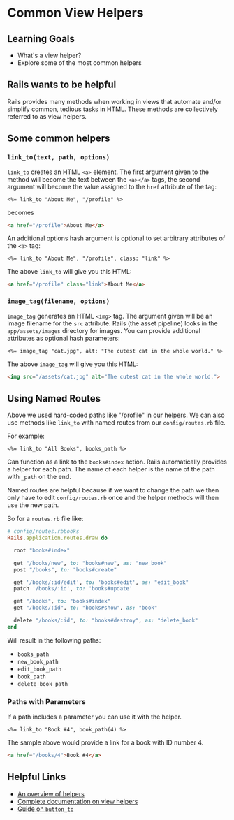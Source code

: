 # Common View Helpers
## Learning Goals
- What's a view helper?
- Explore some of the most common helpers

## Rails wants to be helpful
Rails provides many methods when working in views that automate and/or simplify common, tedious tasks in HTML. These methods are collectively referred to as view helpers.

## Some common helpers

### `link_to(text, path, options)`
`link_to` creates an HTML `<a>` element. The first argument given to the method will become the text between the `<a></a>` tags, the second argument will become the value assigned to the `href` attribute of the tag:

```erb
<%= link_to "About Me", "/profile" %>
```

becomes

```html
<a href="/profile">About Me</a>
```

An additional options hash argument is optional to set arbitrary attributes of the `<a>` tag:

```erb
<%= link_to "About Me", "/profile", class: "link" %>
```

The above `link_to` will give you this HTML:

```html
<a href="/profile" class="link">About Me</a>
```

### `image_tag(filename, options)`
`image_tag` generates an HTML `<img>` tag. The argument given will be an image filename for the `src` attribute. Rails (the asset pipeline) looks in the `app/assets/images` directory for images. You can provide additional attributes as optional hash parameters:

```erb
<%= image_tag "cat.jpg", alt: "The cutest cat in the whole world." %>
```

The above `image_tag` will give you this HTML:

```html
<img src="/assets/cat.jpg" alt="The cutest cat in the whole world.">
```

## Using Named Routes

Above we used hard-coded paths like "/profile" in our helpers.  We can also use methods like `link_to` with named routes from our `config/routes.rb` file.  

For example:

```erb
<%= link_to "All Books", books_path %>
```

Can function as a link to the `books#index` action.  Rails automatically provides a helper for each path.  The name of each helper is the name of the path with `_path` on the end.  

Named routes are helpful because if we want to change the path we then only have to edit `config/routes.rb` once and the helper methods will then use the new path.

So for a `routes.rb` file like:

```ruby
# config/routes.rbbooks
Rails.application.routes.draw do

  root "books#index"

  get "/books/new", to: "books#new", as: "new_book"
  post "/books", to: "books#create"

  get '/books/:id/edit', to: 'books#edit', as: "edit_book"
  patch '/books/:id', to: 'books#update'

  get "/books", to: "books#index"
  get "/books/:id", to: "books#show", as: "book"

  delete "/books/:id", to: "books#destroy", as: "delete_book"
end
```

Will result in the following paths:  
-  `books_path`
-  `new_book_path`
-  `edit_book_path`
-  `book_path`
-  `delete_book_path`

### Paths with Parameters

If a path includes a parameter you can use it with the helper.  

```erb
<%= link_to "Book #4", book_path(4) %>
```

The sample above would provide a link for a book with ID number 4.

```html
<a href="/books/4">Book #4</a>
```


## Helpful Links
- [An overview of helpers](http://guides.rubyonrails.org/action_view_overview.html#overview-of-helpers-provided-by-action-view)
- [Complete documentation on view helpers](http://api.rubyonrails.org/classes/ActionView/Helpers.html)
- [Guide on `button_to`](http://api.rubyonrails.org/classes/ActionView/Helpers/UrlHelper.html#method-i-button_to)
